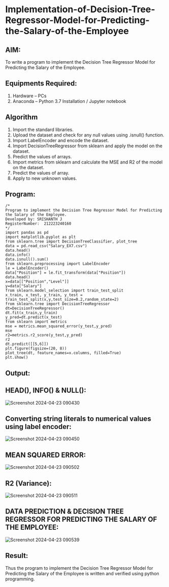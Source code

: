 # Implementation-of-Decision-Tree-Regressor-Model-for-Predicting-the-Salary-of-the-Employee

## AIM:
To write a program to implement the Decision Tree Regressor Model for Predicting the Salary of the Employee.

## Equipments Required:
1. Hardware – PCs
2. Anaconda – Python 3.7 Installation / Jupyter notebook

## Algorithm
1. Import the standard libraries.
2. Upload the dataset and check for any null values using .isnull() function.
3. Import LabelEncoder and encode the dataset.
4. Import DecisionTreeRegressor from sklearn and apply the model on the dataset.
5. Predict the values of arrays.
6. Import metrics from sklearn and calculate the MSE and R2 of the model on the dataset.
7. Predict the values of array.
8. Apply to new unknown values.

## Program:
```
/*
Program to implement the Decision Tree Regressor Model for Predicting the Salary of the Employee.
Developed by: SRISHANTH J
RegisterNumber:  212223240160
*/
import pandas as pd
import matplotlib.pyplot as plt
from sklearn.tree import DecisionTreeClassifier, plot_tree
data = pd.read_csv("Salary_EX7.csv")
data.head()
data.info()
data.isnull().sum()
from sklearn.preprocessing import LabelEncoder
le = LabelEncoder()
data["Position"] = le.fit_transform(data["Position"])
data.head()
x=data[["Position","Level"]]
y=data["Salary"]
from sklearn.model_selection import train_test_split
x_train, x_test, y_train, y_test = train_test_split(x,y,test_size=0.2,random_state=2)
from sklearn.tree import DecisionTreeRegressor
dt=DecisionTreeRegressor()
dt.fit(x_train,y_train)
y_pred=dt.predict(x_test)
from sklearn import metrics
mse = metrics.mean_squared_error(y_test,y_pred)
mse
r2=metrics.r2_score(y_test,y_pred)
r2
dt.predict([[5,6]])
plt.figure(figsize=(20, 8))
plot_tree(dt, feature_names=x.columns, filled=True)
plt.show()
```

## Output:

## HEAD(), INFO() & NULL():
![Screenshot 2024-04-23 090430](https://github.com/srishanth2006/Implementation-of-Decision-Tree-Regressor-Model-for-Predicting-the-Salary-of-the-Employee/assets/150319470/d6e2c38b-0f34-4083-bc42-6836a64d9cc6)


## Converting string literals to numerical values using label encoder:
![Screenshot 2024-04-23 090450](https://github.com/srishanth2006/Implementation-of-Decision-Tree-Regressor-Model-for-Predicting-the-Salary-of-the-Employee/assets/150319470/4b62cb6a-a458-4bec-9bbc-b975acf75939)

## MEAN SQUARED ERROR:
![Screenshot 2024-04-23 090502](https://github.com/srishanth2006/Implementation-of-Decision-Tree-Regressor-Model-for-Predicting-the-Salary-of-the-Employee/assets/150319470/adce6a08-7104-44a6-9d07-346fc74d1d9e)
## R2 (Variance):

![Screenshot 2024-04-23 090511](https://github.com/srishanth2006/Implementation-of-Decision-Tree-Regressor-Model-for-Predicting-the-Salary-of-the-Employee/assets/150319470/abffab69-c913-4c94-a7e2-44aebf000de6)

## DATA PREDICTION & DECISION TREE REGRESSOR FOR PREDICTING THE SALARY OF THE EMPLOYEE:
![Screenshot 2024-04-23 090539](https://github.com/srishanth2006/Implementation-of-Decision-Tree-Regressor-Model-for-Predicting-the-Salary-of-the-Employee/assets/150319470/9bcd300b-9708-4f27-9f20-aa4b98d17d3c)


## Result:
Thus the program to implement the Decision Tree Regressor Model for Predicting the Salary of the Employee is written and verified using python programming.
